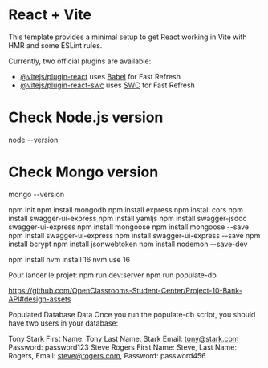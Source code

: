# React + Vite

This template provides a minimal setup to get React working in Vite with HMR and some ESLint rules.

Currently, two official plugins are available:

- [@vitejs/plugin-react](https://github.com/vitejs/vite-plugin-react/blob/main/packages/plugin-react/README.md) uses [Babel](https://babeljs.io/) for Fast Refresh
- [@vitejs/plugin-react-swc](https://github.com/vitejs/vite-plugin-react-swc) uses [SWC](https://swc.rs/) for Fast Refresh

# Check Node.js version

node --version

# Check Mongo version

mongo --version

npm init
npm install mongodb
npm install express
npm install cors
npm install swagger-ui-express
npm install yamljs
npm install swagger-jsdoc swagger-ui-express
npm install mongoose
npm install mongoose --save
npm install swagger-ui-express
npm install swagger-ui-express --save
npm install bcrypt
npm install jsonwebtoken
npm install nodemon --save-dev

npm install
nvm install 16
nvm use 16

Pour lancer le projet:
npm run dev:server
npm run populate-db

https://github.com/OpenClassrooms-Student-Center/Project-10-Bank-API#design-assets

Populated Database Data
Once you run the populate-db script, you should have two users in your database:

Tony Stark
First Name: Tony
Last Name: Stark
Email: tony@stark.com
Password: password123
Steve Rogers
First Name: Steve,
Last Name: Rogers,
Email: steve@rogers.com,
Password: password456
